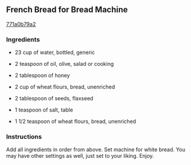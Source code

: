 ## French Bread for Bread Machine

[771a0b79a2](http://www.food.com/recipe/french-bread-for-bread-machine-147807)

### Ingredients

 - 23 cup of water, bottled, generic

 - 2 teaspoon of oil, olive, salad or cooking

 - 2 tablespoon of honey

 - 2 cup of wheat flours, bread, unenriched

 - 2 tablespoon of seeds, flaxseed

 - 1 teaspoon of salt, table

 - 1 1/2 teaspoon of wheat flours, bread, unenriched

### Instructions

Add all ingredients in order from above. Set machine for white bread. You may have other settings as well, just set to your liking. Enjoy.